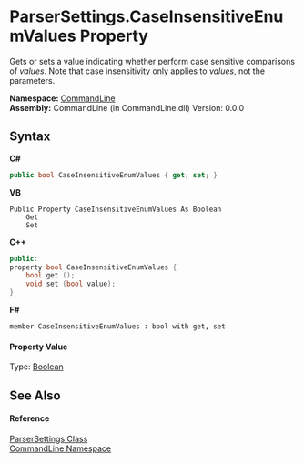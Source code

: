 # ParserSettings.CaseInsensitiveEnumValues Property 
 

Gets or sets a value indicating whether perform case sensitive comparisons of <i>values</i>. Note that case insensitivity only applies to <i>values</i>, not the parameters.

**Namespace:**&nbsp;<a href="N_CommandLine">CommandLine</a><br />**Assembly:**&nbsp;CommandLine (in CommandLine.dll) Version: 0.0.0

## Syntax

**C#**<br />
``` C#
public bool CaseInsensitiveEnumValues { get; set; }
```

**VB**<br />
``` VB
Public Property CaseInsensitiveEnumValues As Boolean
	Get
	Set
```

**C++**<br />
``` C++
public:
property bool CaseInsensitiveEnumValues {
	bool get ();
	void set (bool value);
}
```

**F#**<br />
``` F#
member CaseInsensitiveEnumValues : bool with get, set

```


#### Property Value
Type: <a href="https://docs.microsoft.com/dotnet/api/system.boolean" target="_blank">Boolean</a>

## See Also


#### Reference
<a href="T_CommandLine_ParserSettings">ParserSettings Class</a><br /><a href="N_CommandLine">CommandLine Namespace</a><br />